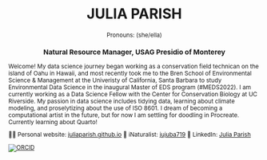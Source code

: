 <h1 align="center"> JULIA PARISH </h1>
<p align="center"> <small> Pronouns: (she/ella) </p>
<h3 align="center"> Natural Resource Manager, USAG Presidio of Monterey </h3>

<p align="left"> Welcome! 
My data science journey began working as a conservation field technican on the island of Oahu in Hawaii, and most recently took me to the Bren School of Environmental Science & Management at the Univeristy of California, Santa Barbara to study Environmental Data Science in the inaugural Master of EDS program (#MEDS2022). I am currently working as a Data Science Fellow with the Center for Conservation Biology at UC Riverside. My passion in data science includes tidying data, learning about climate modeling, and proselytizing about the use of ISO 8601. I dream of becoming a computational artist in the future, but for now I am settling for doodling in Procreate. Currently learning about Quarto!
  
</p>

👩‍💻 Personal website: [juliaparish.github.io](https://juliaparish.github.io/)
🌼 iNaturalist: [jujuba719](https://www.inaturalist.org/people/jujuba/)
🏢 LinkedIn: [Julia Parish](https://www.linkedin.com/in/julia-a-parish/)

[![ORCID](https://img.shields.io/badge/ORCID-0000--0002--8323--6574-green.svg)](https://orcid.org/0000-0002-8323-6574)

</html>
<!--
working in a MD file, using html language

**juliaparish/juliaparish** is a ✨ _special_ ✨ repository because its `README.md` (this file) appears on your GitHub profile.

Here are some ideas to get you started:

- 🔭 I’m currently working on ...
- 🌱 I’m currently learning ...
- 👯 I’m looking to collaborate on ...
- 🤔 I’m looking for help with ...
- 💬 Ask me about ...
- 📫 How to reach me: ...
- 😄 Pronouns: ...
- ⚡ Fun fact: ...
-->
